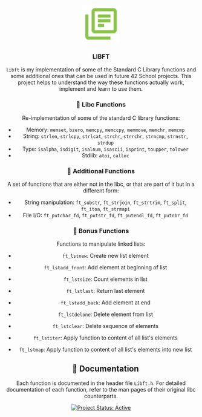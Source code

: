

<div align="center">
  <img src="https://raw.githubusercontent.com/PKief/vscode-material-icon-theme/main/icons/lib.svg" alt="libft" width="100" />

### LIBFT
`libft` is my implementation of some of the Standard C Library functions and some additional ones that can be used in future 42 School projects. This project helps to understand the way these functions actually work, implement and learn to use them.

### 📌 Libc Functions
Re-implementation of some of the standard C library functions:

- Memory: `memset`, `bzero`, `memcpy`, `memccpy`, `memmove`, `memchr`, `memcmp`
- String: `strlen`, `strlcpy`, `strlcat`, `strchr`, `strrchr`, `strncmp`, `strnstr`, `strdup`
- Type: `isalpha`, `isdigit`, `isalnum`, `isascii`, `isprint`, `toupper`, `tolower`
- Stdlib: `atoi`, `calloc`

### 📌 Additional Functions
A set of functions that are either not in the libc, or that are part of it but in a different form:

- String manipulation: `ft_substr`, `ft_strjoin`, `ft_strtrim`, `ft_split`, `ft_itoa`, `ft_strmapi`
- File I/O: `ft_putchar_fd`, `ft_putstr_fd`, `ft_putendl_fd`, `ft_putnbr_fd`

### 📌 Bonus Functions
Functions to manipulate linked lists:

- `ft_lstnew`: Create new list element
- `ft_lstadd_front`: Add element at beginning of list
- `ft_lstsize`: Count elements in list
- `ft_lstlast`: Return last element
- `ft_lstadd_back`: Add element at end
- `ft_lstdelone`: Delete element from list
- `ft_lstclear`: Delete sequence of elements
- `ft_lstiter`: Apply function to content of all list's elements
- `ft_lstmap`: Apply function to content of all list's elements into new list

  ## 📖 Documentation

Each function is documented in the header file `Libft.h`. For detailed documentation of each function, refer to the man pages of their original libc counterparts.

[![Project Status: Active](https://img.shields.io/badge/Project%20Status-Active-green.svg)](https://github.com/yd7w/Libft)
